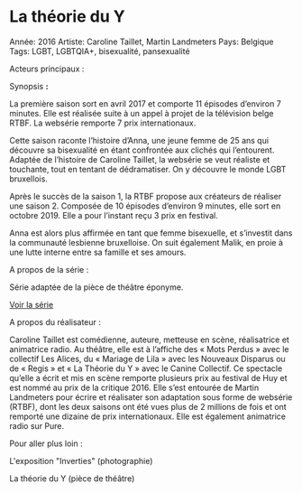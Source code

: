 # La théorie du Y

Année: 2016
Artiste: Caroline Taillet, Martin Landmeters
Pays: Belgique
Tags: LGBT, LGBTQIA+, bisexualité, pansexualité

Acteurs principaux : 

Synopsis **:** 

La première saison sort en avril 2017 et comporte 11 épisodes d’environ 7 minutes. Elle est réalisée suite à un appel à projet de la télévision belge RTBF. La websérie remporte 7 prix internationaux.

Cette saison raconte l’histoire d’Anna, une jeune femme de 25 ans qui découvre sa bisexualité en étant confrontée aux clichés qui l’entourent. Adaptée de l’histoire de Caroline Taillet, la websérie se veut réaliste et touchante, tout en tentant de dédramatiser. On y découvre le monde LGBT bruxellois.

Après le succès de la saison 1, la RTBF propose aux créateurs de réaliser une saison 2. Composée de 10 épisodes d’environ 9 minutes, elle sort en octobre 2019. Elle a pour l’instant reçu 3 prix en festival.

Anna est alors plus affirmée en tant que femme bisexuelle, et s’investit dans la communauté lesbienne bruxelloise. On suit également Malik, en proie à une lutte interne entre sa famille et ses amours.

A propos de la série : 

Série adaptée de la pièce de théâtre éponyme. 

[Voir la série](https://www.rtbf.be/webcreation/webseries/la-theorie-du-y/accueil) 

A propos du réalisateur : 

Caroline Taillet est comédienne, auteure, metteuse en scène, réalisatrice et animatrice radio. Au théâtre, elle est à l’affiche des « Mots Perdus » avec le collectif Les Alices, du « Mariage de Lila » avec les Nouveaux Disparus ou de « Regis » et « La Théorie du Y » avec le Canine Collectif. Ce spectacle qu’elle a écrit et mis en scène remporte plusieurs prix au festival de Huy et est nommé au prix de la critique 2016. Elle s’est entourée de Martin Landmeters pour écrire et réalisater son adaptation sous forme de websérie (RTBF), dont les deux saisons ont été vues plus de 2 millions de fois et ont remporté une dizaine de prix internationaux. Elle est également animatrice radio sur Pure.

Pour aller plus loin :

L'exposition "Inverties" (photographie)

La théorie du Y (pièce de théâtre)